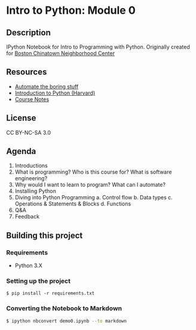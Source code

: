 # Intro to Python: Module 0

## Description

IPython Notebook for Intro to Programming with Python.
Originally created for [Boston Chinatown Neighborhood Center](https://bcnc.net)

## Resources
- [Automate the boring stuff](https://automatetheboringstuff.com)
- [Introduction to Python (Harvard)](http://tdc-www.harvard.edu/Python.pdf)
- [Course Notes](http://pages.nlouie.com/nlouie-python-course-0/src/demo0)

## License
CC BY-NC-SA 3.0

## Agenda 
1. Introductions
2. What is programming? Who is this course for? What is software engineering?
3. Why would I want to learn to program? What can I automate? 
4. Installing Python
5. Diving into Python Programming
    a. Control flow
    b. Data types 
    c. Operations & Statements & Blocks
    d. Functions
6. Q&A
7. Feedback

## Building this project

### Requirements

- Python 3.X

### Setting up the project
```
$ pip install -r requirements.txt
```

### Converting the Notebook to Markdown

```bash
$ ipython nbconvert demo0.ipynb --to markdown
``` 
